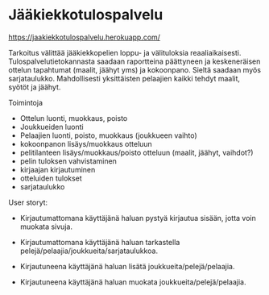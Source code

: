 # Jääkiekkotulospalvelu
https://jaakiekkotulospalvelu.herokuapp.com/

Tarkoitus välittää jääkiekkopelien loppu- ja välituloksia reaaliaikaisesti. Tulospalvelutietokannasta saadaan
raportteina päättyneen ja keskeneräisen ottelun tapahtumat (maalit, jäähyt yms) ja kokoonpano.
Sieltä saadaan myös sarjataulukko. Mahdollisesti yksittäisten pelaajien kaikki tehdyt maalit, syötöt ja jäähyt.

Toimintoja

*   Ottelun luonti, muokkaus, poisto
*   Joukkueiden luonti
*	Pelaajien luonti, poisto, muokkaus (joukkueen vaihto)
*	kokoonpanon lisäys/muokkaus otteluun
*	pelitilanteen lisäys/muokkaus/poisto otteluun (maalit, jäähyt, vaihdot?)
*	pelin tuloksen vahvistaminen
*	kirjaajan kirjautuminen
*	otteluiden tulokset
*	sarjataulukko

User storyt:

* Kirjautumattomana käyttäjänä haluan pystyä kirjautua sisään, jotta voin muokata sivuja.

* Kirjautumattomana käyttäjänä haluan tarkastella pelejä/pelaajia/joukkueita/sarjataulukkoa.

* Kirjautuneena käyttäjänä haluan lisätä joukkueita/pelejä/pelaajia.

* Kirjautuneena käyttäjänä haluan muokata joukkueita/pelejä/pelaajia.

